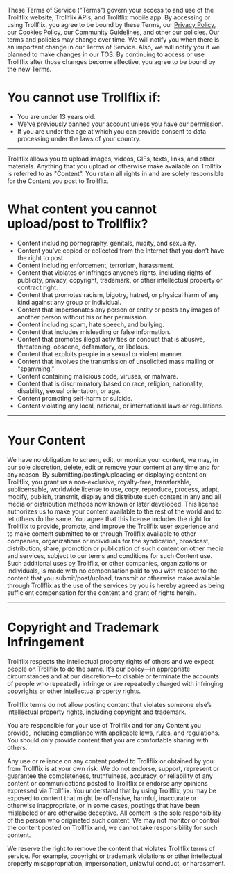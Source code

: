 These Terms of Service ("Terms") govern your access to and use of the Trollflix website, Trollflix APIs, and Trollflix mobile app. By accessing or using Trollflix, you agree to be bound by these Terms, our [Privacy Policy](https://twitter.com/HalidKy), our [Cookies Policy](https://twitter.com/HalidKy), our [Community Guidelines](https://twitter.com/HalidKy), and other our policies. Our terms and policies may change over time. We will notify you when there is an important change in our Terms of Service. Also, we will notify you if we planned to make changes in our TOS. By continuing to access or use Trollflix after those changes become effective, you agree to be bound by the new Terms.

# You cannot use Trollflix if:
- You are under 13 years old.
- We've previously banned your account unless you have our permission.
- If you are under the age at which you can provide consent to data processing under the laws of your country.

---

Trollflix allows you to upload images, videos, GIFs, texts, links, and other materials. Anything that you upload or otherwise make available on Trollflix is referred to as "Content". You retain all rights in and are solely responsible for the Content you post to Trollflix.

# What content you cannot upload/post to Trollflix?

- Content including pornography, genitals, nudity, and sexuality.
- Content you’ve copied or collected from the Internet that you don’t have the right to post.
- Content including enforcement, terrorism, harassment.
- Content that violates or infringes anyone’s rights, including rights of publicity, privacy, copyright, trademark, or other intellectual property or contract right.
- Content that promotes racism, bigotry, hatred, or physical harm of any kind against any group or individual.
- Content that impersonates any person or entity or posts any images of another person without his or her permission.
- Content including spam, hate speech, and bullying.
- Content that includes misleading or false information.
- Content that promotes illegal activities or conduct that is abusive, threatening, obscene, defamatory, or libelous.
- Content that exploits people in a sexual or violent manner.
- Content that involves the transmission of unsolicited mass mailing or "spamming."
- Content containing malicious code, viruses, or malware.
- Content that is discriminatory based on race, religion, nationality, disability, sexual orientation, or age.
- Content promoting self-harm or suicide.
- Content violating any local, national, or international laws or regulations.

---

# Your Content

We have no obligation to screen, edit, or monitor your content, we may, in our sole discretion, delete, edit or remove your content at any time and for any reason. By submitting/posting/uploading or displaying content on Trollflix, you grant us a non-exclusive, royalty-free, transferable, sublicensable, worldwide license to use, copy, reproduce, process, adapt, modify, publish, transmit, display and distribute such content in any and all media or distribution methods now known or later developed. This license authorizes us to make your content available to the rest of the world and to let others do the same. You agree that this license includes the right for Trollflix to provide, promote, and improve the Trollflix user experience and to make content submitted to or through Trollflix available to other companies, organizations or individuals for the syndication, broadcast, distribution, share, promotion or publication of such content on other media and services, subject to our terms and conditions for such Content use. Such additional uses by Trollflix, or other companies, organizations or individuals, is made with no compensation paid to you with respect to the content that you submit/post/upload, transmit or otherwise make available through Trollflix as the use of the services by you is hereby agreed as being sufficient compensation for the content and grant of rights herein.

---

# Copyright and Trademark Infringement

Trollflix respects the intellectual property rights of others and we expect people on Trollflix to do the same. It’s our policy—in appropriate circumstances and at our discretion—to disable or terminate the accounts of people who repeatedly infringe or are repeatedly charged with infringing copyrights or other intellectual property rights.

Trollflix terms do not allow posting content that violates someone else’s intellectual property rights, including copyright and trademark.

You are responsible for your use of Trollflix and for any Content you provide, including compliance with applicable laws, rules, and regulations. You should only provide content that you are comfortable sharing with others.

Any use or reliance on any content posted to Trollflix or obtained by you from Trollflix is at your own risk. We do not endorse, support, represent or guarantee the completeness, truthfulness, accuracy, or reliability of any content or communications posted to Trollflix or endorse any opinions expressed via Trollflix. You understand that by using Trollflix, you may be exposed to content that might be offensive, harmful, inaccurate or otherwise inappropriate, or in some cases, postings that have been mislabeled or are otherwise deceptive. All content is the sole responsibility of the person who originated such content. We may not monitor or control the content posted on Trollflix and, we cannot take responsibility for such content.

We reserve the right to remove the content that violates Trollflix terms of service. For example, copyright or trademark violations or other intellectual property misappropriation, impersonation, unlawful conduct, or harassment.




